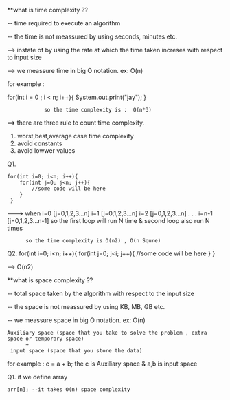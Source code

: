**what is time complexity ??

-- time required to execute an algorithm

-- the time is not meassured by using seconds, minutes etc.

--> instate of by using the rate at which the time taken increses with respect to input size 

--> we meassure time in big O notation. ex: O(n)

for example :  



for(int i = 0 ; i < n; i++){
   System.out.print("jay"); 
}

                so the time complexity is :  O(n*3)

==> there are three rule to count time complexity.
1. worst,best,avarage case time complexity
2. avoid constants 
3. avoid lowwer values

Q1. 

    for(int i=0; i<n; i++){
        for(int j=0; j<n; j++){
            //some code will be here 
        }
     }

---> when i=0 [j=0,1,2,3...n]
          i=1 [j=0,1,2,3...n]
          i=2 [j=0,1,2,3...n]
           .
           .
           .
          i=n-1 [j=0,1,2,3...n-1] so the first loop will run N time & second loop also run N times 

          so the time complexity is O(n2) , O(n Squre)


Q2.   for(int i=0; i<n; i++){
        for(int j=0; j<i; j++){
            //some code will be here
        }
      }

--> O(n2)



**what is space complexity ??

-- total space taken by the algorithm with respect to the input size

-- the space is not meassured by using KB, MB, GB etc.

-- we meassure space in big O notation. ex: O(n)


    Auxiliary space (space that you take to solve the problem , extra space or temporary space)
          +
     input space (space that you store the data)

for example : c = a + b; 
              the c is Auxiliary space & a,b is input space 

Q1. if we define array  
    
    arr[n]; --it takes O(n) space complexity 
